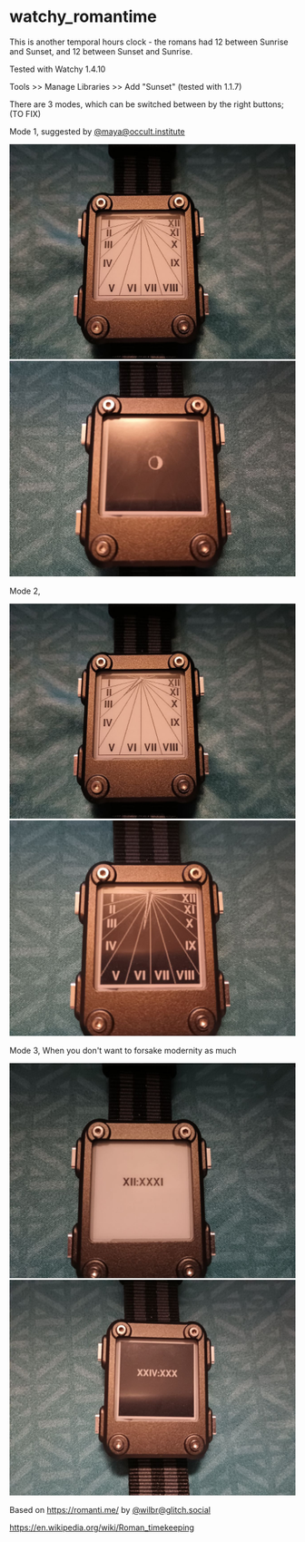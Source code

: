 # watchy_romantime

This is another temporal hours clock - the romans had 12 between Sunrise and Sunset, and 12 between Sunset and Sunrise.

Tested with Watchy 1.4.10

Tools >> Manage Libraries >> Add "Sunset" (tested with 1.1.7)

There are 3 modes, which can be switched between by the right buttons; (TO FIX)

Mode 1, suggested by [@maya@occult.institute](https://occult.institute/@maya)



![](watchy_romantime_day_mode12.jpg) 
![](watchy_romantime_night_mode1.jpg)

Mode 2, 


![](watchy_romantime_day_mode12.jpg) 
![](watchy_romantime_night_mode2.jpg)

Mode 3, When you don't want to forsake modernity as much

![](watchy_romantime_day_mode3.jpg) 
![](watchy_romantime_night_mode3.jpg)



Based on https://romanti.me/ by [@wilbr@glitch.social](https://glitch.social/@wilbr)

https://en.wikipedia.org/wiki/Roman_timekeeping


